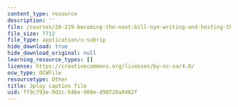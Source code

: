 ```yaml
---
content_type: resource
description: ''
file: /courses/20-219-becoming-the-next-bill-nye-writing-and-hosting-the-educational-show-january-iap-2015/ff9c793e9d2c546e908ed98720a8482f_zIkFlvzJLNY.vtt
file_size: 7712
file_type: application/x-subrip
hide_download: true
hide_download_original: null
learning_resource_types: []
license: https://creativecommons.org/licenses/by-nc-sa/4.0/
ocw_type: OCWFile
resourcetype: Other
title: 3play caption file
uid: ff9c793e-9d2c-546e-908e-d98720a8482f
---
```

